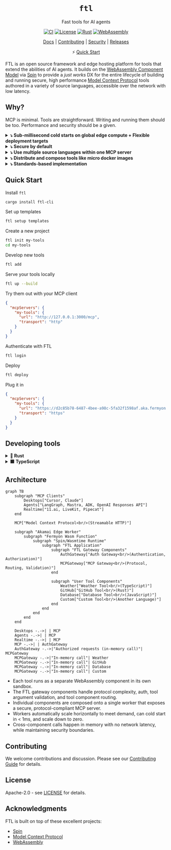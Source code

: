 <div align="center">

# `ftl`

Fast tools for AI agents

[![CI](https://github.com/fastertools/ftl-cli/actions/workflows/ci.yml/badge.svg)](https://github.com/fastertools/ftl-cli/actions/workflows/ci.yml)
[![License](https://img.shields.io/badge/license-Apache%202.0-blue.svg)](LICENSE)
[![Rust](https://img.shields.io/badge/rust-1.87+-orange.svg)](https://www.rust-lang.org)
[![WebAssembly](https://img.shields.io/badge/WebAssembly-compatible-purple.svg)](https://webassembly.org/)

[Docs](./docs/introduction.md) | [Contributing](./CONTRIBUTING.md) | [Security](./SECURITY.md) | [Releases](https://github.com/fastertools/ftl-cli/releases)

⚡️ [Quick Start](#quick-start)

</div>

FTL is an open source framework and edge hosting platform for tools that extend the abilities of AI agents. It builds on the [WebAssembly Component Model](https://component-model.bytecodealliance.org/design/why-component-model.html) via [Spin](https://github.com/spinframework/spin) to provide a *just works* DX for the entire lifecycle of building and running secure, high performance [Model Context Protocol](https://modelcontextprotocol.io) tools authored in a variety of source languages, accessible over the network with low latency.

## Why?

MCP is minimal. Tools are straightforward. Writing and running them should be too. Performance and security should be a given.

<details>
<summary><strong>⤵ Sub-millisecond cold starts on global edge compute + Flexible deployment targets</strong></summary>

FTL tools run on any host compatible with Spin/[Wasmtime](https://github.com/bytecodealliance/wasmtime), including your development machine.

The FTL Platform aims to be the best way to host and manage remote tools that are fast and distributed enough be used by agents deployed anywhere, including real-time voice and multimodal systems. FTL runs on [Fermyon Wasm Functions](https://www.fermyon.com/wasm-functions) and [Akamai](https://www.akamai.com/why-akamai/global-infrastructure)'s globally distributed edge cloud. Latency and compute overhead for remote tool calls should not be something you have to design around.

- Workers automatically scale horizontally to meet demand, can cold start in < 1ms, and scale down to zero.
- The FTL [gateway components](#architecture) handle protocol complexity, auth, tool argument validation, and tool component routing.

The FTL Platform is optional. Opt in via the `ftl login` command, which enables `ftl deploy`.

See [ftl-mcp](https://github.com/fastertools/ftl-mcp) if you want to directly use, contribute to, or fork individual FTL components.
</details>

<details>
<summary><strong>⤵ Secure by default</strong></summary>

Tools run as individual WebAssembly components to provide sandboxed tool executions on a provably airtight [security model](https://webassembly.org/docs/security/). MCP endpoints are secured by [protocol-compliant authorization](https://modelcontextprotocol.io/specification/2025-06-18/basic/authorization). Plug in your own OIDC provider via simple configuration, or use FTL's by default.
</details>

<details>
<summary><strong>⤵ Use multiple source languages within one MCP server</strong></summary>

Write your MCP tools in Rust, TypeScript, Python, Go, C, and [more](https://component-model.bytecodealliance.org/language-support.html). If you can implement a basic HTTP route as a Wasm component, you can run it as an MCP tool with FTL.
</details>

<details>
<summary><strong>⤵ Distribute and compose tools like micro docker images</strong></summary>

Tools are compiled to self-contained Wasm binaries that are often < 1MB. They can be pushed and pulled directly from [OCI](https://opencontainers.org/)-compliant registries like Docker Hub, GitHub Container Registry, Amazon Elastic Container Registry, and more.
</details>

<details>
<summary><strong>⤵ Standards-based implementation</strong></summary>

Tools are built on and compatible with the [WebAssembly Component Model](https://component-model.bytecodealliance.org/design/why-component-model.html) via [Spin](https://github.com/spinframework/spin).
</details>

## Quick Start

Install `ftl`
```bash
cargo install ftl-cli
```

Set up templates
```bash
ftl setup templates
```

Create a new project
```bash
ftl init my-tools
cd my-tools
```

Develop new tools
```bash
ftl add
```

Serve your tools locally
```bash
ftl up --build
```

Try them out with your MCP client
```json
{
  "mcpServers": {
    "my-tools": {
      "url": "http://127.0.0.1:3000/mcp",
      "transport": "http"
    }
  }
}
```

Authenticate with FTL
```bash
ftl login
```

Deploy
```bash
ftl deploy
```

Plug it in
```json
{
  "mcpServers": {
    "my-tools": {
      "url": "https://d2c85b78-6487-4bee-a98c-5fa32f1598af.aka.fermyon.tech/mcp",
      "transport": "https"
    }
  }
}
```

## Developing tools

<details>
<summary><strong>🦀 Rust</strong></summary>

```rust
use ftl_sdk::{tool, ToolResponse};
use serde::Deserialize;
use schemars::JsonSchema;

#[derive(Deserialize, JsonSchema)]
struct MyToolInput {
    /// The message to process
    message: String,
}

/// A simple MCP tool
#[tool]
fn my_tool(input: MyToolInput) -> ToolResponse {
    ToolResponse::text(format!("Processed: {}", input.message))
}
```
</details>

<details>
<summary><strong>🟦 TypeScript</strong></summary>

```typescript
import { createTool, ToolResponse } from 'ftl-sdk'
import { z } from 'zod'

// Define the schema using Zod
const ToolSchema = z.object({
  message: z.string().describe('The message to process')
})

type ToolInput = z.infer<typeof ToolSchema>

const tool = createTool<ToolInput>({
  metadata: {
    name: 'my_tool',
    title: 'My Tool',
    description: 'A simple MCP tool',
    inputSchema: z.toJSONSchema(ToolSchema)
  },
  handler: async (input) => {
    return ToolResponse.text(`Processed: ${input.message}`)
  }
})

//@ts-ignore
addEventListener('fetch', (event: FetchEvent) => {
  event.respondWith(tool(event.request))
})
```
</details>

## Architecture

```mermaid
graph TB
    subgraph "MCP Clients"
        Desktops["Cursor, Claude"]
        Agents["LangGraph, Mastra, ADK, OpenAI Responses API"]
        Realtime["11.ai, LiveKit, Pipecat"]
    end
    
    MCP["Model Context Protocol<br/>(Streamable HTTP)"]
    
    subgraph "Akamai Edge Worker"
        subgraph "Fermyon Wasm Function"
            subgraph "Spin/Wasmtime Runtime"
                subgraph "FTL Application"
                    subgraph "FTL Gateway Components"
                        AuthGateway["Auth Gateway<br/>(Authentication, Authorization)"]
                        MCPGateway["MCP Gateway<br/>(Protocol, Routing, Validation)"]
                    end
                    
                    subgraph "User Tool Components"
                        Weather["Weather Tool<br/>(TypeScript)"]
                        GitHub["GitHub Tool<br/>(Rust)"]
                        Database["Database Tool<br/>(JavaScript)"]
                        Custom["Custom Tool<br/>(Another Language)"]
                    end
                end
            end
        end
    end
    
    Desktops -.->| | MCP
    Agents -.->| | MCP
    Realtime -.->| | MCP
    MCP -.->| | AuthGateway
    AuthGateway -.->|"Authorized requests (in-memory call)"| MCPGateway
    MCPGateway -.->|"In-memory call"| Weather
    MCPGateway -.->|"In-memory call"| GitHub
    MCPGateway -.->|"In-memory call"| Database
    MCPGateway -.->|"In-memory call"| Custom
```

- Each tool runs as a separate WebAssembly component in its own sandbox.
- The FTL gateway components handle protocol complexity, auth, tool argument validation, and tool component routing.
- Individual components are composed onto a single worker that exposes a secure, protocol-compliant MCP server.
- Workers automatically scale horizontally to meet demand, can cold start in < 1ms, and scale down to zero.
- Cross-component calls happen in memory with no network latency, while maintaining security boundaries.

## Contributing

We welcome contributions and discussion. Please see our [Contributing Guide](CONTRIBUTING.md) for details.

## License

Apache-2.0 - see [LICENSE](LICENSE) for details.

## Acknowledgments

FTL is built on top of these excellent projects:
- [Spin](https://github.com/fermyon/spin)
- [Model Context Protocol](https://modelcontextprotocol.io)
- [WebAssembly](https://webassembly.org)
